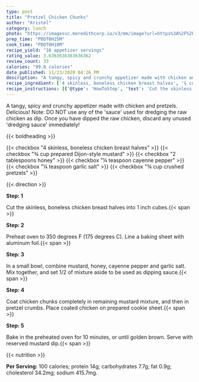 ```yaml
---
type: post
title: "Pretzel Chicken Chunks"
author: "Kristel"
category: lunch
photo: "https://imagesvc.meredithcorp.io/v3/mm/image?url=https%3A%2F%2Fimages.media-allrecipes.com%2Fuserphotos%2F3744080.jpg"
prep_time: "P0DT0H25M"
cook_time: "P0DT0H10M"
recipe_yield: "16 appetizer servings"
rating_value: 3.6363636363636362
review_count: 33
calories: "99.8 calories"
date_published: 11/23/2020 04:26 PM
description: "A tangy, spicy and crunchy appetizer made with chicken and pretzels. Delicious!  Note: DO NOT use any of the 'sauce' used for dredging the raw chicken as dip. Once you have dipped the raw chicken, discard any unused 'dredging sauce' immediately!"
recipe_ingredient: ['4 skinless, boneless chicken breast halves', '¾ cup prepared Dijon-style mustard', '2 tablespoons honey', '¼ teaspoon cayenne pepper', '¼ teaspoon garlic salt', '¾ cup crushed pretzels']
recipe_instructions: [{'@type': 'HowToStep', 'text': 'Cut the skinless, boneless chicken breast halves into 1 inch cubes.\n'}, {'@type': 'HowToStep', 'text': 'Preheat oven to 350 degrees F (175 degrees C). Line a baking sheet with aluminum foil.\n'}, {'@type': 'HowToStep', 'text': 'In a small bowl, combine mustard, honey, cayenne pepper and garlic salt. Mix together, and set 1/2 of mixture aside to be used as dipping sauce.\n'}, {'@type': 'HowToStep', 'text': 'Coat chicken chunks completely in remaining mustard mixture, and then in pretzel crumbs. Place coated chicken on prepared cookie sheet.\n'}, {'@type': 'HowToStep', 'text': 'Bake in the preheated oven for 10 minutes, or until golden brown. Serve with reserved mustard dip.\n'}]
---
```


A tangy, spicy and crunchy appetizer made with chicken and pretzels. Delicious!  Note: DO NOT use any of the 'sauce' used for dredging the raw chicken as dip. Once you have dipped the raw chicken, discard any unused 'dredging sauce' immediately! 

{{< boldheading >}}

{{< checkbox "4  skinless, boneless chicken breast halves" >}}
{{< checkbox "¾ cup prepared Dijon-style mustard" >}}
{{< checkbox "2 tablespoons honey" >}}
{{< checkbox "¼ teaspoon cayenne pepper" >}}
{{< checkbox "¼ teaspoon garlic salt" >}}
{{< checkbox "¾ cup crushed pretzels" >}}


{{< direction >}}

**Step: 1**

Cut the skinless, boneless chicken breast halves into 1 inch cubes.{{< span >}}

**Step: 2**

Preheat oven to 350 degrees F (175 degrees C). Line a baking sheet with aluminum foil.{{< span >}}

**Step: 3**

In a small bowl, combine mustard, honey, cayenne pepper and garlic salt. Mix together, and set 1/2 of mixture aside to be used as dipping sauce.{{< span >}}

**Step: 4**

Coat chicken chunks completely in remaining mustard mixture, and then in pretzel crumbs. Place coated chicken on prepared cookie sheet.{{< span >}}

**Step: 5**

Bake in the preheated oven for 10 minutes, or until golden brown. Serve with reserved mustard dip.{{< span >}}

{{< nutrition >}}

**Per Serving:** 100 calories; protein 14g; carbohydrates 7.7g; fat 0.9g; cholesterol 34.2mg; sodium 415.7mg.